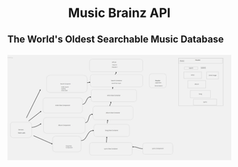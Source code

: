 <h1 align="center">Music Brainz API</h1>
<h2>The World's Oldest Searchable Music Database </h2> 
<h3 align="left"> <img src="public/Music Brain map.JPG" /></h3>
